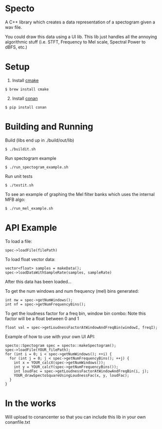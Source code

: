 # Specto

A C++ library which creates a data representation of a spectogram given a wav file.

You could draw this data using a UI lib. This lib just handles all the annoying
algorithmic stuff (i.e. STFT, Frequency to Mel scale, Spectral Power to dBFS, etc.)

# Setup

1. Install [cmake](https://cmake.org/install/)
```
$ brew install cmake
```

2. Install [conan](https://docs.conan.io/2/installation.html)
```
$ pip install conan
```

# Building and Running

Build (libs end up in ./build/out/lib)
```
$ ./buildit.sh
```
Run spectogram example
```
$ ./run_spectogram_example.sh
```
Run unit tests
```
$ ./testit.sh
```

To see an example of graphing the Mel filter banks which uses the internal MFB algo:
```
$ ./run_mel_example.sh
```

# API Example

To load a file:
```
spec->loadFile(filePath)
```

To load float vector data:
```
vector<float> samples = makeData();
spec->loadDataWithSampleRate(samples, sampleRate)
```

After this data has been loaded...

To get the num windows and num frequency (mel) bins generated:
```
int nw = spec->getNumWindows();
int nf = spec->getNumFrequencyBins();
```

To get the loudness factor for a freq bin, window bin combo:
Note this factor will be a float between 0 and 1
```
float val = spec->getLoudnessFactorAtWindowAndFreqBin(windowI, freqI);
```

Example of how to use with your own UI API:
```
specto::Spectogram spec = specto::makeSpectogram();
spec->loadFile(YOUR_filePath);
for (int i = 0; i < spec->getNumWindows(); ++i) {
  for (int j = 0; j < spec->getNumFrequencyBins(); ++j) {
    int x = YOUR_calcX(spec->getNumWindows());
    int y = YOUR_calcY(spec->getNumFrequencyBins());
    int loudFac = spec->getLoudnessFactorAtWindowAndFreqBin(i, j);
    YOUR_drawSpectoSquareUsingLoudnessFac(x, y, loudFac);
  }
}
```

# In the works
Will upload to conancenter so that you can include this lib in your own conanfile.txt
